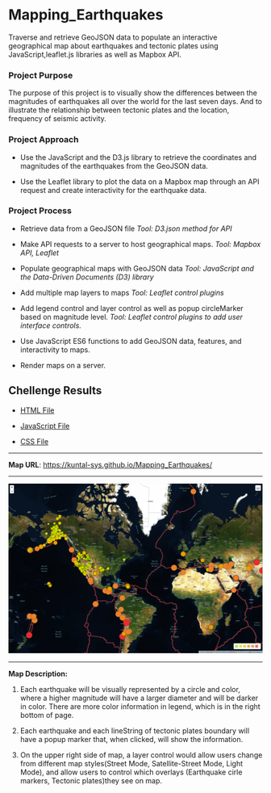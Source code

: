 # Mapping_Earthquakes

Traverse and retrieve GeoJSON data to populate an interactive geographical map about earthquakes and tectonic plates using JavaScript,leaflet.js libraries as well as Mapbox API.

### Project Purpose

The purpose of this project is to visually show the differences between the magnitudes of earthquakes all over the world for the last seven days. And  to illustrate
the relationship between tectonic plates and the location, frequency of seismic activity.

### Project Approach

- Use the JavaScript and the D3.js library to retrieve the coordinates and magnitudes of the earthquakes from the GeoJSON data.

- Use the Leaflet library to plot the data on a Mapbox map through an API request and create interactivity for the earthquake data.

### Project Process

- Retrieve data from a GeoJSON file *Tool: D3.json method for API*

- Make API requests to a server to host geographical maps. *Tool: Mapbox API, Leaflet*

- Populate geographical maps with GeoJSON data *Tool: JavaScript and the Data-Driven Documents (D3) library*

- Add multiple map layers to maps *Tool: Leaflet control plugins*

- Add legend control and layer control as well as popup circleMarker based on magnitude level. *Tool: Leaflet control plugins to add user interface controls.*

- Use JavaScript ES6 functions to add GeoJSON data, features, and interactivity to maps.

- Render maps on a server.

## Chellenge Results

- [HTML File](/Earthquake_Challenge/index.html)

- [JavaScript File](/Earthquake_Challenge/static/js/logic.js)

- [CSS File](/Earthquake_Challenge/static/css/style.css)

--------------------------------------------------
**Map URL**: <https://kuntal-sys.github.io/Mapping_Earthquakes/>

--------------------------------------------------
![challenge_Result.PNG](/challenge_Result.PNG)

--------------------------------------------------

**Map Description:**

1. Each earthquake will be visually represented by a circle and color, where a higher magnitude will have a larger diameter and will be darker in color. There are more color information in legend, which is in the right bottom of page.

2. Each earthquake and each lineString of tectonic plates boundary will have a popup marker that, when clicked, will show the information.

3. On the upper right side of map, a layer control would allow users change from different map styles(Street Mode, Satellite-Street Mode, Light Mode), and allow users to control which overlays (Earthquake cirle markers, Tectonic plates)they see on map. 
